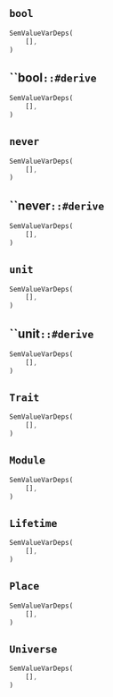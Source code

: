 ## `bool`

```rust
SemValueVarDeps(
    [],
)
```

## ``bool`::#derive`

```rust
SemValueVarDeps(
    [],
)
```

## `never`

```rust
SemValueVarDeps(
    [],
)
```

## ``never`::#derive`

```rust
SemValueVarDeps(
    [],
)
```

## `unit`

```rust
SemValueVarDeps(
    [],
)
```

## ``unit`::#derive`

```rust
SemValueVarDeps(
    [],
)
```

## `Trait`

```rust
SemValueVarDeps(
    [],
)
```

## `Module`

```rust
SemValueVarDeps(
    [],
)
```

## `Lifetime`

```rust
SemValueVarDeps(
    [],
)
```

## `Place`

```rust
SemValueVarDeps(
    [],
)
```

## `Universe`

```rust
SemValueVarDeps(
    [],
)
```
